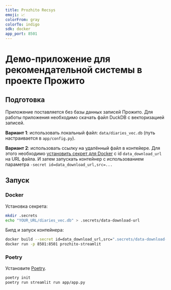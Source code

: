 ```yaml
---
title: Prozhito Recsys
emoji: 📈
colorFrom: gray
colorTo: indigo
sdk: docker
app_port: 8501
---
```


# Демо-приложение для рекомендательной системы в проекте Прожито

## Подготовка

Приложение поставляется без базы данных записей Прожито.
Для работы приложения необходимо скачать файл DuckDB с векторизацией записей.

**Вариант 1**: использовать локальный файл: `data/diaries_vec.db` (путь настраивается в `app/config.py`).

**Вариант 2**: использовать ссылку на удалённый файл в контейере. Для этого необходимо [установить секрет для Docker](https://docs.docker.com/build/building/secrets/) c id `data_download_url` на URL файла. И затем запускать контейнер с использованием параметра `-secret id=data_download_url,src=...`
 
## Запуск

### Docker

Установка секрета:
```bash
mkdir .secrets
echo "YOUR_URL/diaries_vec.db" > .secrets/data-download-url
```

Билд и запуск контейнера:
```bash
docker build --secret id=data_download_url,src=".secrets/data-download-url"  . --tag prozhito-streamlit
docker run -p 8501:8501 prozhito-streamlit
```

### Poetry

Установите [Poetry](https://python-poetry.org/docs/).

```bash
poetry init
poetry run streamlit run app/app.py
```
